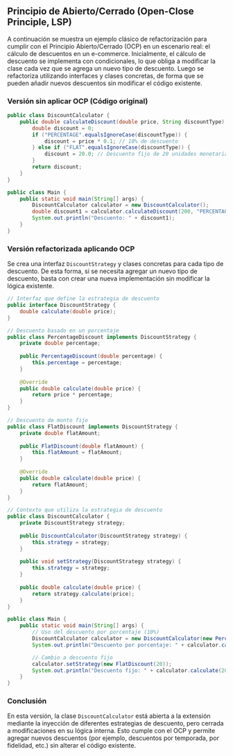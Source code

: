 ## Principio de Abierto/Cerrado (Open-Close Principle, LSP)

A continuación se muestra un ejemplo clásico de refactorización para cumplir con el Principio Abierto/Cerrado (OCP) en un escenario real: el cálculo de descuentos en un e-commerce. Inicialmente, el cálculo de descuento se implementa con condicionales, lo que obliga a modificar la clase cada vez que se agrega un nuevo tipo de descuento. Luego se refactoriza utilizando interfaces y clases concretas, de forma que se pueden añadir nuevos descuentos sin modificar el código existente.

### Versión sin aplicar OCP (Código original)
```java
public class DiscountCalculator {
    public double calculateDiscount(double price, String discountType) {
        double discount = 0;
        if ("PERCENTAGE".equalsIgnoreCase(discountType)) {
            discount = price * 0.1; // 10% de descuento
        } else if ("FLAT".equalsIgnoreCase(discountType)) {
            discount = 20.0; // Descuento fijo de 20 unidades monetarias
        }
        return discount;
    }
}

public class Main {
    public static void main(String[] args) {
        DiscountCalculator calculator = new DiscountCalculator();
        double discount1 = calculator.calculateDiscount(200, "PERCENTAGE");
        System.out.println("Descuento: " + discount1);
    }
}
```

### Versión refactorizada aplicando OCP
Se crea una interfaz `DiscountStrategy` y clases concretas para cada tipo de descuento. De esta forma, si se necesita agregar un nuevo tipo de descuento, basta con crear una nueva implementación sin modificar la lógica existente.

```java
// Interfaz que define la estrategia de descuento
public interface DiscountStrategy {
    double calculate(double price);
}

// Descuento basado en un porcentaje
public class PercentageDiscount implements DiscountStrategy {
    private double percentage;
    
    public PercentageDiscount(double percentage) {
        this.percentage = percentage;
    }
    
    @Override
    public double calculate(double price) {
        return price * percentage;
    }
}

// Descuento de monto fijo
public class FlatDiscount implements DiscountStrategy {
    private double flatAmount;
    
    public FlatDiscount(double flatAmount) {
        this.flatAmount = flatAmount;
    }
    
    @Override
    public double calculate(double price) {
        return flatAmount;
    }
}

// Contexto que utiliza la estrategia de descuento
public class DiscountCalculator {
    private DiscountStrategy strategy;
    
    public DiscountCalculator(DiscountStrategy strategy) {
        this.strategy = strategy;
    }
    
    public void setStrategy(DiscountStrategy strategy) {
        this.strategy = strategy;
    }
    
    public double calculate(double price) {
        return strategy.calculate(price);
    }
}

public class Main {
    public static void main(String[] args) {
        // Uso del descuento por porcentaje (10%)
        DiscountCalculator calculator = new DiscountCalculator(new PercentageDiscount(0.1));
        System.out.println("Descuento por porcentaje: " + calculator.calculate(200));

        // Cambio a descuento fijo
        calculator.setStrategy(new FlatDiscount(20));
        System.out.println("Descuento fijo: " + calculator.calculate(200));
    }
}
```

### Conclusión

En esta versión, la clase `DiscountCalculator` está abierta a la extensión mediante la inyección de diferentes estrategias de descuento, pero cerrada a modificaciones en su lógica interna. Esto cumple con el OCP y permite agregar nuevos descuentos (por ejemplo, descuentos por temporada, por fidelidad, etc.) sin alterar el código existente.
